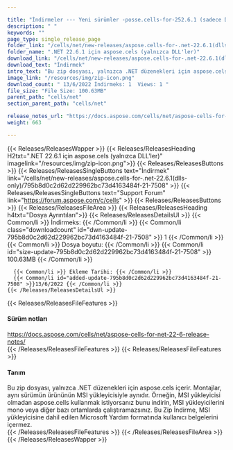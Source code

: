 ```yaml
---

title: "İndirmeler --- Yeni sürümler -posse.cells-for-252.6.1 (sadece DLLS)"
description: " "
keywords: ""
page_type: single_release_page
folder_link: "/cells/net/new-releases/aspose.cells-for-.net-22.6.1(dlls-only)/"
folder_name: ".NET 22.6.1 için aspose.cels (yalnızca DLL'ler)"
download_link: "/cells/net/new-releases/aspose.cells-for-.net-22.6.1(dlls-only)/795b8d0c2d62d229962bc73d4163484f-21-7508"
download_text: "İndirmek"
intro_text: "Bu zip dosyası, yalnızca .NET düzenekleri için aspose.cels içerir. Montajlar, aynı sürümün ürününün MSI yükleyicisiyle aynıdır. Örneğin, MSI yükleyicisi olmadan aspose.cells kullanmak istiyorsanız bunu indirin, MSI yükleyicilerini mono veya diğer bazı ortamlarda çalıştıramazsınız. Bu Zip İndirme, MSI yükleyicisine dahil edilen Microsoft Yardım formatında kullanıcı belgelerini içermez."
image_link: "/resources/img/zip-icon.png"
download_count: " 13/6/2022 İndirmeks: 1  Views: 1 "
file_size: "File Size: 100.63MB"
parent_path: "cells/net"
section_parent_path: "cells/net"

release_notes_url: "https://docs.aspose.com/cells/net/aspose-cells-for-net-22-6-release-notes/"
weight: 663

---
```


{{< Releases/ReleasesWapper >}}
  {{< Releases/ReleasesHeading H2txt=".NET 22.6.1 için aspose.cels (yalnızca DLL'ler)" imagelink="/resources/img/zip-icon.png">}}
  {{< Releases/ReleasesButtons >}}
    {{< Releases/ReleasesSingleButtons text="İndirmek" link="/cells/net/new-releases/aspose.cells-for-.net-22.6.1(dlls-only)/795b8d0c2d62d229962bc73d4163484f-21-7508" >}}
    {{< Releases/ReleasesSingleButtons text="Support Forum" link="https://forum.aspose.com/c/cells" >}}
  {{< Releases/ReleasesButtons >}}
  {{< Releases/ReleasesFileArea >}}
    {{< Releases/ReleasesHeading h4txt="Dosya Ayrıntıları">}}
    {{< Releases/ReleasesDetailsUl >}}
      {{< Common/li >}} İndirmeks: {{< /Common/li >}}
      {{< Common/li class="downloadcount" id="dwn-update-795b8d0c2d62d229962bc73d4163484f-21-7508" >}} 1 {{< /Common/li >}}
      {{< Common/li >}} Dosya boyutu: {{< /Common/li >}}
      {{< Common/li id="size-update-795b8d0c2d62d229962bc73d4163484f-21-7508" >}} 100.63MB {{< /Common/li >}}

      {{< Common/li >}} Ekleme Tarihi: {{< /Common/li >}}
      {{< Common/li id="added-update-795b8d0c2d62d229962bc73d4163484f-21-7508" >}}13/6/2022 {{< /Common/li >}}
    {{< /Releases/ReleasesDetailsUl >}}

  {{< Releases/ReleasesFileFeatures >}}
      <h4>Sürüm notları</h4><div><a href='https://docs.aspose.com/cells/net/aspose-cells-for-net-22-6-release-notes/'>https://docs.aspose.com/cells/net/aspose-cells-for-net-22-6-release-notes/</a></div>
  {{< /Releases/ReleasesFileFeatures >}}
  {{< Releases/ReleasesFileFeatures >}}
      <h4>Tanım</h4><div class="HTMLDescription">Bu zip dosyası, yalnızca .NET düzenekleri için aspose.cels içerir. Montajlar, aynı sürümün ürününün MSI yükleyicisiyle aynıdır. Örneğin, MSI yükleyicisi olmadan aspose.cells kullanmak istiyorsanız bunu indirin, MSI yükleyicilerini mono veya diğer bazı ortamlarda çalıştıramazsınız. Bu Zip İndirme, MSI yükleyicisine dahil edilen Microsoft Yardım formatında kullanıcı belgelerini içermez.</div>
  {{< /Releases/ReleasesFileFeatures >}}
 {{< /Releases/ReleasesFileArea >}}
{{< /Releases/ReleasesWapper >}}


